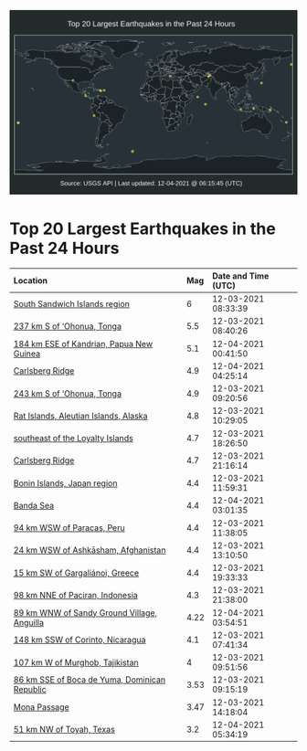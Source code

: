 ![Map](./map.png)

# Top 20 Largest Earthquakes in the Past 24 Hours

| Location | Mag | Date and Time (UTC) |
|:---|:---|:---|
| [South Sandwich Islands region](https://earthquake.usgs.gov/earthquakes/eventpage/us6000g8nd) | 6 | 12-03-2021 08:33:39 |
| [237 km S of ‘Ohonua, Tonga](https://earthquake.usgs.gov/earthquakes/eventpage/us6000g8ne) | 5.5 | 12-03-2021 08:40:26 |
| [184 km ESE of Kandrian, Papua New Guinea](https://earthquake.usgs.gov/earthquakes/eventpage/us6000g8wl) | 5.1 | 12-04-2021 00:41:50 |
| [Carlsberg Ridge](https://earthquake.usgs.gov/earthquakes/eventpage/us6000g8xt) | 4.9 | 12-04-2021 04:25:14 |
| [243 km S of ‘Ohonua, Tonga](https://earthquake.usgs.gov/earthquakes/eventpage/us6000g8nw) | 4.9 | 12-03-2021 09:20:56 |
| [Rat Islands, Aleutian Islands, Alaska](https://earthquake.usgs.gov/earthquakes/eventpage/us6000g8p6) | 4.8 | 12-03-2021 10:29:05 |
| [southeast of the Loyalty Islands](https://earthquake.usgs.gov/earthquakes/eventpage/us6000g8tx) | 4.7 | 12-03-2021 18:26:50 |
| [Carlsberg Ridge](https://earthquake.usgs.gov/earthquakes/eventpage/us6000g8uz) | 4.7 | 12-03-2021 21:16:14 |
| [Bonin Islands, Japan region](https://earthquake.usgs.gov/earthquakes/eventpage/us6000g8pu) | 4.4 | 12-03-2021 11:59:31 |
| [Banda Sea](https://earthquake.usgs.gov/earthquakes/eventpage/us6000g8xd) | 4.4 | 12-04-2021 03:01:35 |
| [94 km WSW of Paracas, Peru](https://earthquake.usgs.gov/earthquakes/eventpage/us6000g8pn) | 4.4 | 12-03-2021 11:38:05 |
| [24 km WSW of Ashkāsham, Afghanistan](https://earthquake.usgs.gov/earthquakes/eventpage/us6000g8q4) | 4.4 | 12-03-2021 13:10:50 |
| [15 km SW of Gargaliánoi, Greece](https://earthquake.usgs.gov/earthquakes/eventpage/us6000g8u9) | 4.4 | 12-03-2021 19:33:33 |
| [98 km NNE of Paciran, Indonesia](https://earthquake.usgs.gov/earthquakes/eventpage/us6000g8v4) | 4.3 | 12-03-2021 21:38:00 |
| [89 km WNW of Sandy Ground Village, Anguilla](https://earthquake.usgs.gov/earthquakes/eventpage/pr2021338000) | 4.22 | 12-04-2021 03:54:51 |
| [148 km SSW of Corinto, Nicaragua](https://earthquake.usgs.gov/earthquakes/eventpage/us6000g8na) | 4.1 | 12-03-2021 07:41:34 |
| [107 km W of Murghob, Tajikistan](https://earthquake.usgs.gov/earthquakes/eventpage/us6000g8p0) | 4 | 12-03-2021 09:51:56 |
| [86 km SSE of Boca de Yuma, Dominican Republic](https://earthquake.usgs.gov/earthquakes/eventpage/pr2021337006) | 3.53 | 12-03-2021 09:15:19 |
| [Mona Passage](https://earthquake.usgs.gov/earthquakes/eventpage/pr2021337008) | 3.47 | 12-03-2021 14:18:04 |
| [51 km NW of Toyah, Texas](https://earthquake.usgs.gov/earthquakes/eventpage/tx2021xsdn) | 3.2 | 12-04-2021 05:34:19 |
